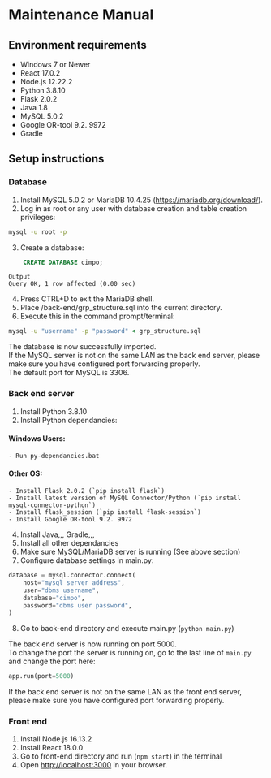 # Maintenance Manual

## Environment requirements

- Windows 7 or Newer
- React 17.0.2 
- Node.js 12.22.2
- Python 3.8.10 
- Flask 2.0.2 
- Java 1.8 
- MySQL 5.0.2
- Google OR-tool 9.2. 9972
- Gradle 

## Setup instructions 
### Database
1. Install MySQL 5.0.2 or MariaDB 10.4.25 (https://mariadb.org/download/).
2. Log in as root or any user with database creation and table creation privileges:

```cmd
mysql -u root -p
```

3. Create a database:

```sql
    CREATE DATABASE cimpo;
```
```
Output
Query OK, 1 row affected (0.00 sec)
```
4. Press CTRL+D to exit the MariaDB shell.
5. Place /back-end/grp_structure.sql into the current directory.
6. Execute this in the command prompt/terminal:

```cmd
mysql -u "username" -p "password" < grp_structure.sql
```

The database is now successfully imported.  
If the MySQL server is not on the same LAN as the back end server, please make sure you have configured port forwarding properly.  
The default port for MySQL is 3306.  

### Back end server

1. Install Python 3.8.10 
2. Install Python dependancies:
#### Windows Users:
    - Run py-dependancies.bat
#### Other OS:
    - Install Flask 2.0.2 (`pip install flask`)
    - Install latest version of MySQL Connector/Python (`pip install mysql-connector-python`)
    - Install flask_session (`pip install flask-session`)
    - Install Google OR-tool 9.2. 9972

4. Install Java,,, Gradle,,,
5. Install all other dependancies
6. Make sure MySQL/MariaDB server is running (See above section)
7. Configure database settings in main.py:
```py
database = mysql.connector.connect(
    host="mysql server address",
    user="dbms username",
    database="cimpo",
    password="dbms user password",
)
```
8. Go to back-end directory and execute main.py (`python main.py`)  
 
 The back end server is now running on port 5000.   
 To change the port the server is running on, go to the last line of `main.py` and change the port here:
 ```py
 app.run(port=5000)
 ```
If the back end server is not on the same LAN as the front end server, please make sure you have configured port forwarding properly.  

### Front end

1. Install Node.js 16.13.2
2. Install React 18.0.0
3. Go to front-end directory and run (`npm start`) in the terminal
3. Open [http://localhost:3000](http://localhost:3000) in your browser.


